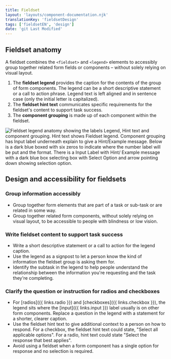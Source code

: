 ```yaml
---
title: Fieldset
layout: 'layouts/component-documentation.njk'
translationKey: 'fieldsetDesign'
tags: ['fieldsetEN', 'design']
date: 'git Last Modified'
---
```


## Fieldset anatomy

A fieldset combines the `<fieldset>` and `<legend>` elements to accessibly group together related form fields or components – without solely relying on visual layout.

<ol class="anatomy-list">
  <li>The <strong>fieldset legend</strong> provides the caption for the contents of the group of form components. The legend can be a short descriptive statement or a call to action phrase. Legend text is left aligned and in sentence case (only the initial letter is capitalized).</li>
  <li>The <strong>fieldset hint text</strong> communicates specific requirements for the fieldset's content to support task success.</li>
  <li>The <strong>component grouping</strong> is made up of each component within the fieldset.</li>
</ol>

<img class="b-sm b-default p-300" src="/images/en/components/anatomy/gcds-fieldset-anatomy.svg" alt="Fieldset legend anatomy showing the labels Legend, Hint text and component grouping. Hint text shows Fieldset legend. Component grouping has Input label underneath explain to give a Hint/Example message. Below is a dark blue boxed with six zeros to indicate where the number label will be put and the format. There is a Input Label with Hint/ Example message with a dark blue box selecting box with Select Option and arrow pointing down showing selection option."/>

## Design and accessibility for fieldsets

### Group information accessibly

- Group together form elements that are part of a task or sub-task or are related in some way.
- Group together related form components, without solely relying on visual layout, to be accessible to people with blindness or low vision.

### Write fieldset content to support task success

- Write a short descriptive statement or a call to action for the legend caption.
- Use the legend as a signpost to let a person know the kind of information the fieldset group is asking them for.
- Identify the subtask in the legend to help people understand the relationship between the information you're requesting and the task they're completing.

### Clarify the question or instruction for radios and checkboxes

- For [radios]({{ links.radio }}) and [checkboxes]({{ links.checkbox }}), the legend sits where the [input]({{ links.input }}) label usually is on other form components. Replace a question in the legend with a statement for a shorter, clearer caption.
- Use the fieldset hint text to give additional context to a person on how to respond. For a checkbox, the fieldset hint text could state, "Select all applicable options". For a radio, hint text could state "Select the response that best applies".
- Avoid using a fieldset when a form component has a single option for response and no selection is required.
